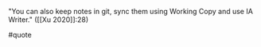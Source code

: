 "You can also keep notes in git, sync them using Working Copy and use IA Writer." ([[Xu 2020]]:28)

#quote 